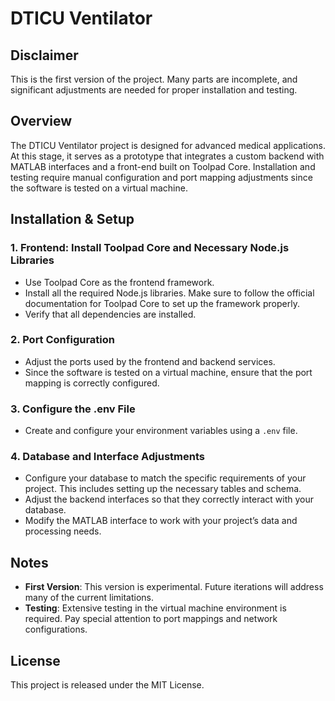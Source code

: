 # DTICU Ventilator

## Disclaimer
This is the first version of the project. Many parts are incomplete, and significant adjustments are needed for proper installation and testing.

## Overview
The DTICU Ventilator project is designed for advanced medical applications. At this stage, it serves as a prototype that integrates a custom backend with MATLAB interfaces and a front-end built on Toolpad Core. Installation and testing require manual configuration and port mapping adjustments since the software is tested on a virtual machine.

## Installation & Setup

### 1. Frontend: Install Toolpad Core and Necessary Node.js Libraries
- Use Toolpad Core as the frontend framework.
- Install all the required Node.js libraries. Make sure to follow the official documentation for Toolpad Core to set up the framework properly.
- Verify that all dependencies are installed.

### 2. Port Configuration
- Adjust the ports used by the frontend and backend services.
- Since the software is tested on a virtual machine, ensure that the port mapping is correctly configured.

### 3. Configure the .env File
- Create and configure your environment variables using a `.env` file.

### 4. Database and Interface Adjustments
- Configure your database to match the specific requirements of your project. This includes setting up the necessary tables and schema.
- Adjust the backend interfaces so that they correctly interact with your database.
- Modify the MATLAB interface to work with your project’s data and processing needs.

## Notes
- **First Version**: This version is experimental. Future iterations will address many of the current limitations.
- **Testing**: Extensive testing in the virtual machine environment is required. Pay special attention to port mappings and network configurations.

## License
This project is released under the MIT License.
